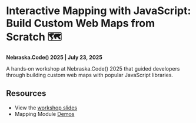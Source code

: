 # Interactive Mapping with JavaScript: Build Custom Web Maps from Scratch 🗺️

**Nebraska.Code() 2025 | July 23, 2025**

A hands‑on workshop at Nebraska.Code() 2025 that guided developers through building custom web maps with popular JavaScript libraries.

## Resources

- View the [workshop slides](https://github.com/cyatteau/nebraska-code-2025-js-map-workshop/blob/main/Slides_Final_After.pdf)
- Mapping Module [Demos](https://codepen.io/collection/QbNxWo)
